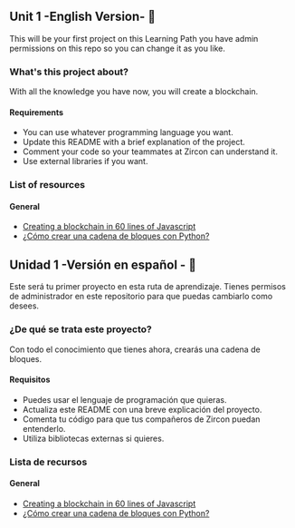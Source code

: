 ## Unit 1 -English Version- 🚀

This will be your first project on this Learning Path you have admin permissions on this repo so you can change it as you like. 

### What's this project about?

With all the knowledge you have now, you will create a blockchain. 

#### Requirements 

- You can use whatever programming language you want. 
- Update this README with a brief explanation of the project. 
- Comment your code so your teammates at Zircon can understand it. 
- Use external libraries if you want. 

### List of resources

#### General

- [Creating a blockchain in 60 lines of Javascript](https://dev.to/freakcdev297/creating-a-blockchain-in-60-lines-of-javascript-5fka)
- [¿Cómo crear una cadena de bloques con Python?](https://geekflare.com/es/create-a-blockchain-with-python/#:~:text=Creando%20la%20clase%20Block,que%20Blockchain%20cree%20transacciones%20seguras.)

## Unidad 1 -Versión en español - 🚀

Este será tu primer proyecto en esta ruta de aprendizaje. Tienes permisos de administrador en este repositorio para que puedas cambiarlo como desees.

### ¿De qué se trata este proyecto?

Con todo el conocimiento que tienes ahora, crearás una cadena de bloques.

#### Requisitos

- Puedes usar el lenguaje de programación que quieras.
- Actualiza este README con una breve explicación del proyecto.
- Comenta tu código para que tus compañeros de Zircon puedan entenderlo.
- Utiliza bibliotecas externas si quieres.

### Lista de recursos

#### General

- [Creating a blockchain in 60 lines of Javascript](https://dev.to/freakcdev297/creating-a-blockchain-in-60-lines-of-javascript-5fka)
- [¿Cómo crear una cadena de bloques con Python?](https://geekflare.com/es/create-a-blockchain-with-python/#:~:text=Creando%20la%20clase%20Block,que%20Blockchain%20cree%20transacciones%20seguras.)

